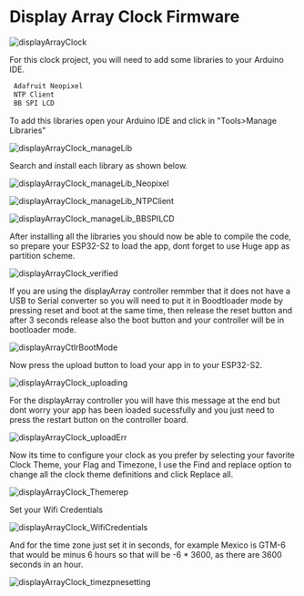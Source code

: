 # Display Array Clock Firmware

![displayArrayClock](https://savageelectronics.com/wp-content/uploads/2022/01/displayArrayClockapp-scaled.jpg)

For this clock project, you will need to add some libraries to your Arduino IDE. 

```c++
 Adafruit Neopixel
 NTP Client
 BB SPI LCD
 ```
 
 To add this libraries open your Arduino IDE and click in "Tools>Manage Libraries"

![displayArrayClock_manageLib](https://savageelectronics.com/wp-content/uploads/2022/01/Arduino_manageLib.png)

Search and install each library as shown below.

![displayArrayClock_manageLib_Neopixel](https://savageelectronics.com/wp-content/uploads/2022/01/Arduino_neoPixel.png)

![displayArrayClock_manageLib_NTPClient](https://savageelectronics.com/wp-content/uploads/2022/01/Arduino_ntpClient.png)

![displayArrayClock_manageLib_BBSPILCD](https://savageelectronics.com/wp-content/uploads/2022/01/Arduino_bbSPILCD.png)

After installing all the libraries you should now be able to compile the code, so prepare your ESP32-S2 to load the app, dont forget to use Huge app as partition scheme.

![displayArrayClock_verified](https://savageelectronics.com/wp-content/uploads/2022/01/displayArray_Verified.png)

If you are using the displayArray controller remmber that it does not have a USB to Serial converter so you will need to put it in Boodtloader mode by pressing reset and boot at the same time, then release the reset button and after 3 seconds release also the boot button and your controller will be in bootloader mode. 

![displayArrayCtlrBootMode](https://savageelectronics.com/wp-content/uploads/2022/01/bootMode.gif)

Now press the upload button to load your app in to your ESP32-S2.

![displayArrayClock_uploading](https://savageelectronics.com/wp-content/uploads/2022/01/Arduino_Uploading.png)

For the displayArray controller you will have this message at the end but dont worry your app has been loaded sucessfully and you just need to press the restart button on the controller board. 

![displayArrayClock_uploadErr](https://savageelectronics.com/wp-content/uploads/2022/01/Arduino_UploadErr.png)

Now its time to configure your clock as you prefer by selecting your favorite Clock Theme, your Flag and Timezone, I use the Find and replace option to change all the clock theme definitions and click Replace all.

![displayArrayClock_Themerep](https://savageelectronics.com/wp-content/uploads/2022/01/Arduino_displayArray_Theme.png)

Set your Wifi Credentials

![displayArrayClock_WifiCredentials](https://savageelectronics.com/wp-content/uploads/2022/01/Arduino_displayArray_Credentials.png)

And for the time zone just set it in seconds, for example Mexico is GTM-6 that would be minus 6 hours so that will be -6 * 3600, as there are 3600 seconds in an hour. 

![displayArrayClock_timezpnesetting](https://savageelectronics.com/wp-content/uploads/2022/01/Arduino_displayArray_Timezoneset.png)








